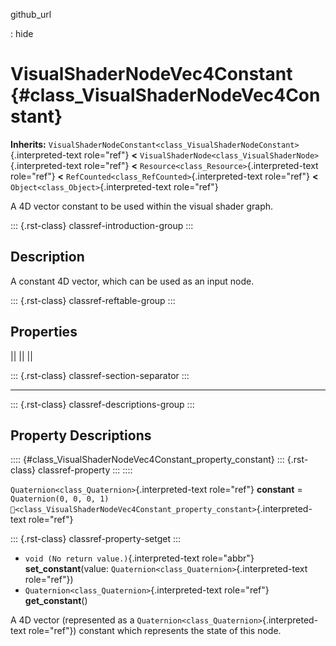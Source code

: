 github_url

:   hide

# VisualShaderNodeVec4Constant {#class_VisualShaderNodeVec4Constant}

**Inherits:**
`VisualShaderNodeConstant<class_VisualShaderNodeConstant>`{.interpreted-text
role="ref"} **\<**
`VisualShaderNode<class_VisualShaderNode>`{.interpreted-text role="ref"}
**\<** `Resource<class_Resource>`{.interpreted-text role="ref"} **\<**
`RefCounted<class_RefCounted>`{.interpreted-text role="ref"} **\<**
`Object<class_Object>`{.interpreted-text role="ref"}

A 4D vector constant to be used within the visual shader graph.

::: {.rst-class}
classref-introduction-group
:::

## Description

A constant 4D vector, which can be used as an input node.

::: {.rst-class}
classref-reftable-group
:::

## Properties

||
||
||

::: {.rst-class}
classref-section-separator
:::

------------------------------------------------------------------------

::: {.rst-class}
classref-descriptions-group
:::

## Property Descriptions

:::: {#class_VisualShaderNodeVec4Constant_property_constant}
::: {.rst-class}
classref-property
:::
::::

`Quaternion<class_Quaternion>`{.interpreted-text role="ref"}
**constant** = `Quaternion(0, 0, 0, 1)`
`🔗<class_VisualShaderNodeVec4Constant_property_constant>`{.interpreted-text
role="ref"}

::: {.rst-class}
classref-property-setget
:::

- `void (No return value.)`{.interpreted-text role="abbr"}
  **set_constant**(value:
  `Quaternion<class_Quaternion>`{.interpreted-text role="ref"})
- `Quaternion<class_Quaternion>`{.interpreted-text role="ref"}
  **get_constant**()

A 4D vector (represented as a
`Quaternion<class_Quaternion>`{.interpreted-text role="ref"}) constant
which represents the state of this node.
